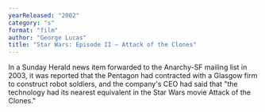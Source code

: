 ```yaml
---
yearReleased: "2002"
category: "s"
format: "film"
author: "George Lucas"
title: "Star Wars: Episode II – Attack of the Clones"
---
```

In a Sunday Herald news item forwarded to the  Anarchy-SF mailing list in 2003, it was reported that the Pentagon had  contracted with a Glasgow firm to construct robot soldiers, and the company's  CEO had said that "the technology had its nearest equivalent in the Star Wars  movie Attack of the Clones."